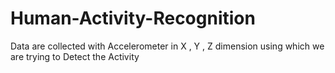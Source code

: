 # Human-Activity-Recognition
Data are collected with Accelerometer in X , Y , Z dimension  using which we are trying to Detect the Activity
